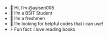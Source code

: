 - 👋 Hi, I’m @ayisen005
- 👀 I’m a BSIT Student
- 🌱 I’m a freshmen
- 💞️ I’m looking for helpful codes that i can use! 
- ⚡ Fun fact: i love reading books

<!--- hello, i hope everyone is doing great ^-^ 🤍 --->
